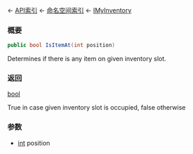 ← [API索引](Api-Index) ← [命名空间索引](Namespace-Index) ← [IMyInventory](VRage.Game.ModAPI.Ingame.IMyInventory)

### 概要

```csharp
public bool IsItemAt(int position)
```

Determines if there is any item on given inventory slot.

### 返回

[bool](https://docs.microsoft.com/en-us/dotnet/api/System.Boolean?view=netframework-4.6)

True in case given inventory slot is occupied, false otherwise

### 参数

* [int](https://docs.microsoft.com/en-us/dotnet/api/System.Int32?view=netframework-4.6) position
